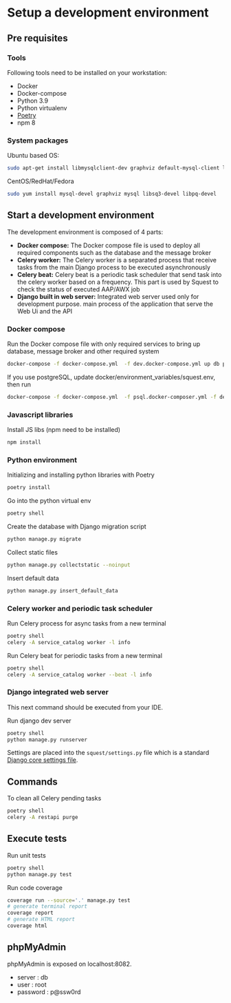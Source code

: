 # Setup a development environment

## Pre requisites

### Tools

Following tools need to be installed on your workstation:

- Docker
- Docker-compose
- Python 3.9
- Python virtualenv
- [Poetry](https://python-poetry.org/)
- npm 8

### System packages

Ubuntu based OS:
```bash
sudo apt-get install libmysqlclient-dev graphviz default-mysql-client libsqlite3-dev libsasl2-dev python3-dev libldap2-dev libssl-dev libpq-dev
```

CentOS/RedHat/Fedora
```bash
sudo yum install mysql-devel graphviz mysql libsq3-devel libpq-devel
```

## Start a development environment

The development environment is composed of 4 parts:

- **Docker compose:** The Docker compose file is used to deploy all required components such as the database and the message broker
- **Celery worker:** The Celery worker is a separated process that receive tasks from the main Django process to be executed asynchronously
- **Celery beat:** Celery beat is a periodic task scheduler that send task into the celery worker based on a frequency. This part is used by Squest to check the status of executed AAP/AWX job
- **Django built in web server:** Integrated web server used only for development purpose. main process of the application that serve the Web Ui and the API

### Docker compose

Run the Docker compose file with only required services to bring up database, message broker and other required system
```bash
docker-compose -f docker-compose.yml  -f dev.docker-compose.yml up db phpmyadmin rabbitmq redis-cache
```
If you use postgreSQL, update docker/environment_variables/squest.env, then run
```bash
docker-compose -f docker-compose.yml  -f psql.docker-composer.yml -f dev.docker-compose.yml up db phpmyadmin rabbitmq redis-cache
```

### Javascript libraries

Install JS libs (npm need to be installed)
```bash
npm install
```

### Python environment

Initializing and installing python libraries with Poetry
```bash
poetry install
```

Go into the python virtual env
```bash
poetry shell
```

Create the database with Django migration script
```bash
python manage.py migrate
```

Collect static files
```bash
python manage.py collectstatic --noinput
```

Insert default data
```bash
python manage.py insert_default_data
```

### Celery worker and periodic task scheduler

Run Celery process for async tasks from a new terminal
```bash
poetry shell
celery -A service_catalog worker -l info
```

Run Celery beat for periodic tasks from a new terminal
```bash
poetry shell
celery -A service_catalog worker --beat -l info
```

### Django integrated web server

This next command should be executed from your IDE.

Run django dev server
```bash
poetry shell
python manage.py runserver
```

Settings are placed into the `squest/settings.py` file which is a standard [Django core settings file](https://docs.djangoproject.com/en/3.1/ref/settings/).

## Commands

To clean all Celery pending tasks
```bash
poetry shell
celery -A restapi purge
```

## Execute tests

Run unit tests
```bash
poetry shell
python manage.py test
```

Run code coverage
```bash
coverage run --source='.' manage.py test
# generate terminal report
coverage report
# generate HTML report
coverage html
```

## phpMyAdmin

phpMyAdmin is exposed on localhost:8082.

- server : db
- user : root
- password : p@ssw0rd
